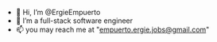 - 👋 Hi, I’m @ErgieEmpuerto
- 👀 I’m a full-stack software engineer
- 📫 you may reach me at "empuerto.ergie.jobs@gmail.com"

<!---
ErgieEmpuerto/ErgieEmpuerto is a ✨ special ✨ repository because its `README.md` (this file) appears on your GitHub profile.
You can click the Preview link to take a look at your changes.
--->
